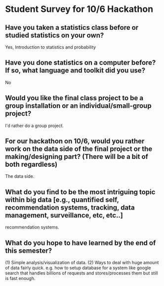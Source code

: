 # Student Survey for 10/6 Hackathon

## Have you taken a statistics class before or studied statistics on your own?
Yes, Introduction to statistics and probability

## Have you done statistics on a computer before?  If so, what language and toolkit did you use?
No

## Would you like the final class project to be a group installation or an individual/small-group project?
I'd rather do a group project.

## For our hackathon on 10/6, would you rather work on the data side of the final project or the making/designing part? (There will be a bit of both regardless)
The data side.

## What do you find to be the most intriguing topic within big data [e.g., quantified self, recommendation systems, tracking, data management, surveillance, etc, etc..]
recommendation systems.

## What do you hope to have learned by the end of this semester?
(1) Simple analysis/visualization of data. (2) Ways to deal with huge amount of data fairly quick. e.g. how to setup database for a system like google search that handles billions of requests and stores/processes them but still is fast enough.

